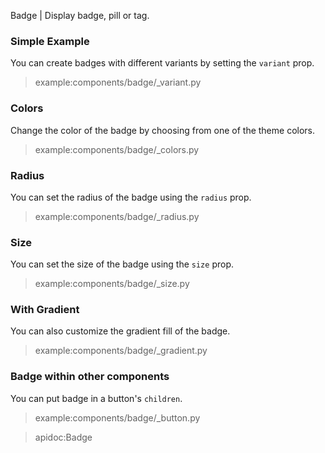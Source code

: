 Badge | Display badge, pill or tag.

### Simple Example

You can create badges with different variants by setting the `variant` prop.

> example:components/badge/_variant.py

### Colors

Change the color of the badge by choosing from one of the theme colors.

> example:components/badge/_colors.py

### Radius

You can set the radius of the badge using the `radius` prop.

> example:components/badge/_radius.py

### Size

You can set the size of the badge using the `size` prop.

> example:components/badge/_size.py

### With Gradient

You can also customize the gradient fill of the badge.

> example:components/badge/_gradient.py

### Badge within other components

You can put badge in a button's `children`.

> example:components/badge/_button.py

> apidoc:Badge